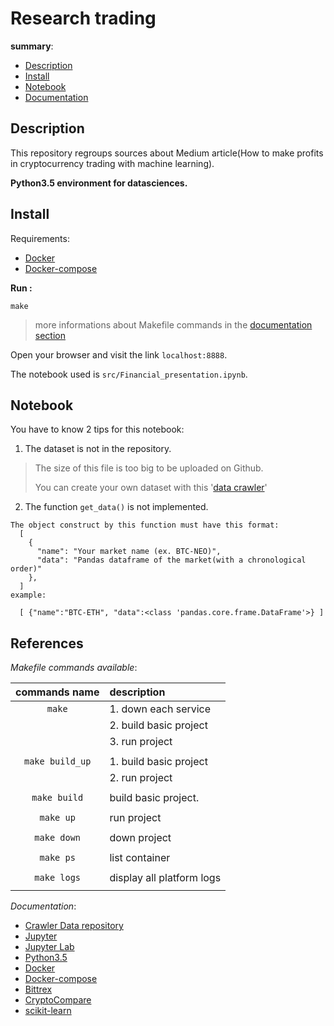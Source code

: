 # Research trading

__summary__:

- [Description](#description)
- [Install](#install)
- [Notebook](#notebook)
- [Documentation](#references)


## Description

This repository regroups sources about Medium article(How to make profits in cryptocurrency trading with machine learning).

__Python3.5 environment for datasciences.__

## Install

Requirements:
- [Docker](https://www.docker.com)
- [Docker-compose](https://docs.docker.com/compose/)

__Run :__

```
make
```

> more informations about Makefile commands in the [documentation section](#references)

Open your browser and visit the link `localhost:8888`.

The notebook used is `src/Financial_presentation.ipynb`.

## Notebook

You have to know 2 tips for this notebook:

1. The dataset is not in the repository.
> The size of this file is too big to be uploaded on Github.
>
> You can create your own dataset with this '[data crawler](https://github.com/sky54000/Scroller_bittrex_websocket_node)'

2. The function `get_data()` is not implemented.
```
The object construct by this function must have this format:
  [
    {
      "name": "Your market name (ex. BTC-NEO)",
      "data": "Pandas dataframe of the market(with a chronological order)"
    },
  ]
example:

  [ {"name":"BTC-ETH", "data":<class 'pandas.core.frame.DataFrame'>} ]
```

## References

_Makefile commands available_:

|   **commands name**   | **description**                    |
|:---------------------:|:---------------------------------- |
|        `make`         | 1. down each service               |
|                       | 2. build basic project             |
|                       | 3. run project                     |
|                       |                                    |
|    `make build_up`    | 1. build basic project             |
|                       | 2. run project                     |
|                       |                                    |
|     `make build`      | build basic project.               |
|                       |                                    |
|       `make up`       | run project                        |
|                       |                                    |
|      `make down`      | down project                       |
|                       |                                    |
|       `make ps`       | list container                     |
|                       |                                    |
|      `make logs`      | display all platform logs          |
|                       |                                    |


_Documentation_:
- [Crawler Data repository](https://github.com/sky54000/Scroller_bittrex_websocket_node)
- [Jupyter](http://jupyter.org/)
- [Jupyter Lab](https://github.com/jupyterlab/jupyterlab)
- [Python3.5](https://www.python.org/downloads/release/python-350/)
- [Docker](https://www.docker.com)
- [Docker-compose](https://docs.docker.com/compose/)
- [Bittrex](https://bittrex.com)
- [CryptoCompare](https://www.cryptocompare.com/)
- [scikit-learn](http://scikit-learn.org/stable/index.html)
